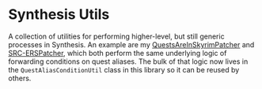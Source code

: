 # Synthesis Utils

A collection of utilities for performing higher-level, but still generic processes in Synthesis. An example are my [QuestsAreInSkyrimPatcher](https://github.com/studioph/QuestsAreInSkyrimPatcher) and [SRC-ERSPatcher](https://github.com/studioph/SRC-ERSPatcher), which both perform the same underlying logic of forwarding conditions on quest aliases. The bulk of that logic now lives in the `QuestAliasConditionUtil` class in this library so it can be reused by others.